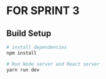 # FOR SPRINT 3

## Build Setup

```bash
# install dependencies
npm install

# Run Node server and React server
yarn run dev

```
